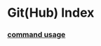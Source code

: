 # Git(Hub) Index

### [command usage](https://github.com/Monsoir/Notes/blob/master/Git(Hub)/command%20usage.md)

